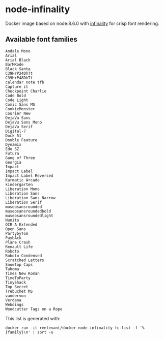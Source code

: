 # node-infinality

Docker image based on node:8.6.0 with [infinality](https://bohoomil.com/) for crisp font rendering.

## Available font families

    Andale Mono
    Arial
    Arial Black
    BarMKode
    Black Santa
    C39HrP24DhTt
    C39HrP48DhTt
    calendar note tfb
    Capture it
    Checkpoint Charlie
    Code Bold
    Code Light
    Comic Sans MS
    CookieMonster
    Courier New
    DejaVu Sans
    DejaVu Sans Mono
    DejaVu Serif
    Digital-7
    Dock 51
    Double Feature
    Dynamix
    Edo SZ
    Futura
    Gang of Three
    Georgia
    Impact
    Impact Label
    Impact Label Reversed
    Karmatic Arcade
    kindergarten
    Liberation Mono
    Liberation Sans
    Liberation Sans Narrow
    Liberation Serif
    museosansrounded
    museosansroundedbold
    museosansroundedlight
    Nunito
    OCR A Extended
    Open Sans
    PartybyTom
    PaybAck
    Plane Crash
    Renault Life
    Roboto
    Roboto Condensed
    Scratched Letters
    Snowtop Caps
    Tahoma
    Times New Roman
    TimeToParty
    TinyShack
    Top Secret
    Trebuchet MS
    vandervon
    Verdana
    Webdings
    Woodcutter Tags on a Rope


This list is generated with:

    docker run -it reelevant/docker-node-infinality fc-list -f '%{family}\n' | sort -u


